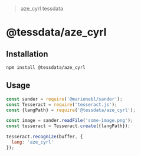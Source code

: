 > aze_cyrl tessdata

# @tessdata/aze_cyrl

## Installation

```
npm install @tessdata/aze_cyrl
```

## Usage

```js
const sander = require('@marionebl/sander');
const Tesseract = require('tesseract.js');
const {langPath} = require('@tessdata/aze_cyrl');

const image = sander.readFile('some-image.png');
const tesseract = Tesseract.create({langPath});

tesseract.recognize(buffer, {
  lang: 'aze_cyrl'
});
```
